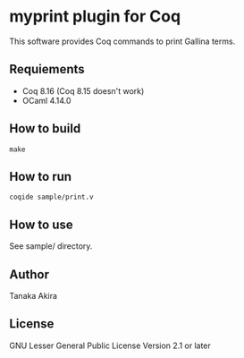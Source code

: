 # myprint plugin for Coq

This software provides Coq commands to print Gallina terms.

## Requiements

- Coq 8.16 (Coq 8.15 doesn't work)
- OCaml 4.14.0

## How to build

    make

## How to run

    coqide sample/print.v

## How to use

See sample/ directory.

## Author

Tanaka Akira

## License

GNU Lesser General Public License Version 2.1 or later
